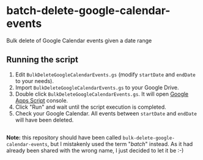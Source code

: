 # batch-delete-google-calendar-events
Bulk delete of Google Calendar events given a date range

## Running the script

1. Edit `BulkDeleteGoogleCalendarEvents.gs` (modify `startDate` and `endDate` to your needs).
1. Import `BulkDeleteGoogleCalendarEvents.gs` to your Google Drive.
1. Double click `BulkDeleteGoogleCalendarEvents.gs`. It will open [Google Apps Script](https://developers.google.com/apps-script) console.
1. Click "Run" and wait until the script execution is completed.
1. Check your Google Calendar. All events between `startDate` and `endDate` will have been deleted.

##

**Note:** this repository should have been called `bulk-delete-google-calendar-events`, but I mistakenly used the term "*batch*" instead. As it had already been shared with the wrong name, I just decided to let it be :-)

